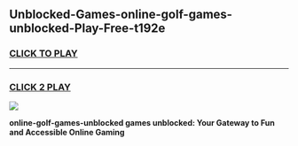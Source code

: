 
## Unblocked-Games-online-golf-games-unblocked-Play-Free-t192e
<h3>
<a href="https://premium76.site?title=online-golf-games-unblocked&ref=22A">CLICK TO PLAY</a></h3>
<hr>

<h3>
<a href="https://premium76.site?title=online-golf-games-unblocked&ref=22A">CLICK 2 PLAY</a>
  
</h3>

<a href="https://premium76.site?title=online-golf-games-unblocked&ref=22A"><img src="https://clearcache.store/games.png"></a>


**online-golf-games-unblocked games unblocked: Your Gateway to Fun and Accessible Online Gaming**
